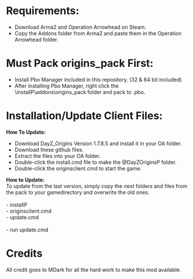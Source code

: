 Requirements:
===================================
- Download Arma2 and Operation Arrowhead on Steam.<br>
- Copy the Addons folder from Arma2 and paste them in the Operation Arrowhead folder.<br>


Must Pack origins_pack First:
===================================
- Install Pbo Manager included in this repository. (32 & 64 bit included)<br>
- After installing Pbo Manager, right click the \installP\addons\origins_pack folder and pack to .pbo.<br>


Installation/Update Client Files:
===================================
<b>How To Update:</b><br>
- Download DayZ_Origins Version 1.7.8.5 and install it in your OA folder.<br>
- Download these github files.<br>
- Extract the files into your OA folder.<br>
- Double-click the install.cmd file to make the @DayZOriginsP folder.<br>
- Double-click the originsclient.cmd to start the game.<br>

<b>How to Update:</b><br>
To update from the last version, simply copy the next folders and files from the pack to your gamedirectory and overwrite the old ones.<br>
<br>
	- installP<br>
	- originsclient.cmd<br>
	- update.cmd<br>
		 <br>
	- run update.cmd <br>


Credits
===================================
All credit goes to MDark for all the hard work to make this mod available.